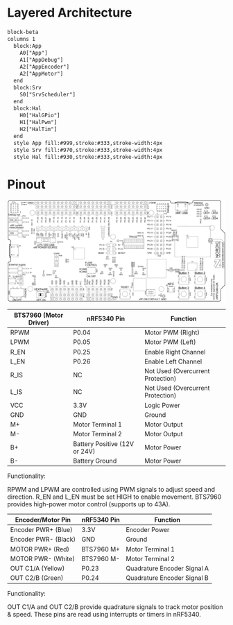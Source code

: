 # Layered Architecture

```mermaid
block-beta
columns 1
  block:App
    A0["App"]
    A1["AppDebug"]
    A2["AppEncoder"]
    A2["AppMotor"]
  end
  block:Srv
    S0["SrvScheduler"]
  end
  block:Hal
    H0["HalGPio"]
    H1["HalPwm"]
    H2["HalTim"]
  end
  style App fill:#999,stroke:#333,stroke-width:4px
  style Srv fill:#970,stroke:#333,stroke-width:4px
  style Hal fill:#930,stroke:#333,stroke-width:4px

```
# Pinout

![alt text](schematics/nRF5340_DK_front.svg?raw=true)

| BTS7960 (Motor Driver)    | nRF5340 Pin                      | Function                           |
|----------------|----------------------------------|------------------------------------|
| RPWM	         | P0.04	                        | Motor PWM (Right)                  |
| LPWM           | P0.05                            | Motor PWM (Left)                   |
| R_EN           | P0.25                            | Enable Right Channel               |
| L_EN           | P0.26                            | Enable Left Channel                |
| R_IS           | NC                               | Not Used (Overcurrent Protection)  |
| L_IS           | NC                               | Not Used (Overcurrent Protection)  |
| VCC	         | 3.3V                             | Logic Power                        |
| GND	         | GND	                            | Ground                             |
| M+	         | Motor Terminal 1	                | Motor Output                       |
| M-	         | Motor Terminal 2	                | Motor Output                       |
| B+	         | Battery Positive (12V or 24V)	| Motor Power                        |
| B-	         | Battery Ground	                | Motor Power                        |

Functionality:

RPWM and LPWM are controlled using PWM signals to adjust speed and direction.
R_EN and L_EN must be set HIGH to enable movement.
BTS7960 provides high-power motor control (supports up to 43A).



| Encoder/Motor Pin	     | nRF5340 Pin	                    |Function                            |
|------------------------|----------------------------------|------------------------------------|
| Encoder PWR+ (Blue)	 | 3.3V	                            | Encoder Power                      |
| Encoder PWR- (Black)	 | GND	                            | Ground                             |
| MOTOR PWR+   (Red)	 | BTS7960 M+	                    | Motor Terminal 1                   |
| MOTOR PWR-   (White)   | BTS7960 M-	                    | Motor Terminal 2                   |
| OUT C1/A	   (Yellow)  | P0.23	                        | Quadrature Encoder Signal A        |
| OUT C2/B	   (Green)   | P0.24	                        | Quadrature Encoder Signal B        |

Functionality:

OUT C1/A and OUT C2/B provide quadrature signals to track motor position & speed.
These pins are read using interrupts or timers in nRF5340.
